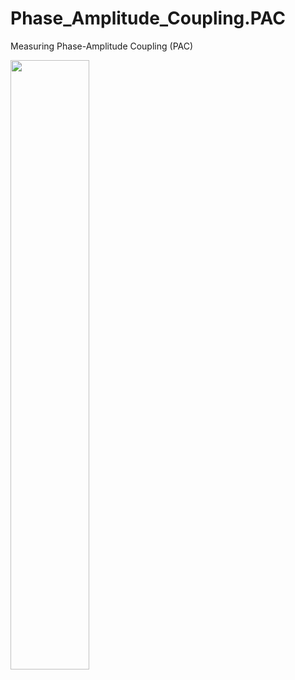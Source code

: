 # Phase_Amplitude_Coupling.PAC
Measuring Phase-Amplitude Coupling (PAC)

<img src="https://github.com/DrAliSeif/Phase_Amplitude_Coupling.PAC/blob/main/MVL(%C3%96zkurt)/cropped_example.png" width=50% height=50%>
